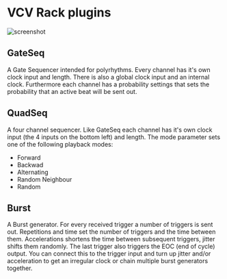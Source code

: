 # VCV Rack plugins

![screenshot](https://github.com/Aepelzen/AepelzensPlugins/blob/master/screenshots/GateSEQ8.png)

## GateSeq

A Gate Sequencer intended for polyrhythms. Every channel has it's own clock input and length. There is also a global clock input and an internal clock.
Furthermore each channel has a probability settings that sets the probability that an active beat will be sent out.

## QuadSeq

A four channel sequencer. Like GateSeq each channel has it's own clock input (the 4 inputs on the bottom left) and length.
The mode parameter sets one of the following playback modes:
* Forward
* Backwad
* Alternating
* Random Neighbour
* Random

## Burst

A Burst generator. For every received trigger a number of triggers is sent out.
Repetitions and time set the number of triggers and the time between them. Accelerations shortens the time between subsequent triggers, jitter shifts them randomly.
The last trigger also triggers the EOC (end of cycle) output. You can connect this to the trigger input and turn up jitter and/or acceleration to get an irregular clock or chain multiple burst generators together.
